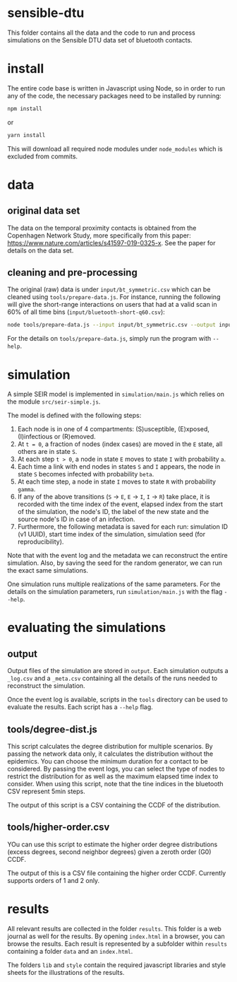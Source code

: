 # sensible-dtu

This folder contains all the data and the code to run and process simulations on the Sensible DTU data set of bluetooth contacts.

# install

The entire code base is written in Javascript using Node, so in order to run any of the code, the necessary packages need to be installed by running:

```bash
npm install
```

or

```bash
yarn install
```

This will download all required node modules under `node_modules` which is excluded from commits. 

# data

## original data set
The data on the temporal proximity contacts is obtained from the Copenhagen Network Study, more specifically from this paper: https://www.nature.com/articles/s41597-019-0325-x. See the paper for details on the data set.

## cleaning and pre-processing

The original (raw) data is under `input/bt_symmetric.csv` which can be cleaned using `tools/prepare-data.js`. For instance, running the following will give the short-range interactions on users that had at a valid scan in 60% of all time bins (`input/bluetooth-short-q60.csv`):

```bash
node tools/prepare-data.js --input input/bt_symmetric.csv --output input/test-2.csv --remove-external-devices --remove-empty-scans --rssi=-75 --quality=0.6
```

For the details on `tools/prepare-data.js`, simply run the program with `--help`.

# simulation

A simple SEIR model is implemented in `simulation/main.js` which relies on the module `src/seir-simple.js`.

The model is defined with the following steps:

1. Each node is in one of 4 compartments: (S)usceptible, (E)xposed, (I)infectious or (R)emoved.
2. At `t = 0`, a fraction of nodes (index cases) are moved in the `E` state, all others are in state `S`.
3. At each step `t > 0`, a node in state `E` moves to state `I` with probability `a`.
4. Each time a link with end nodes in states `S` and `I` appears, the node in state `S` becomes infected with probability `beta`.
5. At each time step, a node in state `I` moves to state `R` with probability `gamma`.
6. If any of the above transitions (`S` -> `E`, `E` -> `I`, `I` -> `R`) take place, it is recorded with the time index of the event, elapsed index from the start of the simulation, the node's ID, the label of the new state and the source node's ID in case of an infection.
7. Furthermore, the following metadata is saved for each run: simulation ID (v1 UUID), start time index of the simulation, simulation seed (for reproducibility).

Note that with the event log and the metadata we can reconstruct the entire simulation. Also, by saving the seed for the random generator, we can run the exact same simulations.

One simulation runs multiple realizations of the same parameters. For the details on the simulation parameters, run `simulation/main.js` with the flag `--help`.

# evaluating the simulations

## output

Output files of the simulation are stored in `output`. Each simulation outputs a `_log.csv` and a `_meta.csv` containing all the details of the runs needed to reconstruct the simulation.

Once the event log is available, scripts in the `tools` directory can be used to evaluate the results. Each script has a `--help` flag.

## tools/degree-dist.js

This script calculates the degree distribution for multiple scenarios. By passing the network data only, it calculates the distribution without the epidemics. You can choose the minimum duration for a contact to be considered. By passing the event logs, you can select the type of nodes to restrict the distribution for as well as the maximum elapsed time index to consider. When using this script, note that the tine indices in the bluetooth CSV represent 5min steps.

The output of this script is a CSV containing the CCDF of the distribution.

## tools/higher-order.csv

YOu can use this script to estimate the higher order degree distributions (excess degrees, second neighbor degrees) given a zeroth order (G0) CCDF.

The output of this is a CSV file containing the higher order CCDF. Currently supports orders of 1 and 2 only.

# results

All relevant results are collected in the folder `results`. This folder is a web journal as well for the results. By opening `index.html` in a browser, you can browse the results. Each result is represented by a subfolder within `results` containing a folder `data` and an `index.html`.

The folders `lib` and `style` contain the required javascript libraries and style sheets for the illustrations of the results.
